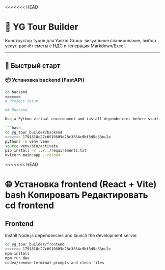 <<<<<<< HEAD
# 🧭 YG Tour Builder

Конструктор туров для Yaskin Group: визуальное планирование, выбор услуг, расчёт сметы с НДС и генерация Markdown/Excel.

---

## 🚀 Быстрый старт

### 📦 Установка backend (FastAPI)

```bash
cd backend
=======
# Project Setup

## Backend

Use a Python virtual environment and install dependencies before starting the API server.

```bash
cd yg_tour_builder/backend
>>>>>>> 1791818c27c0910805d28c3854c9bf8d5c53ec2e
python3 -m venv venv
source venv/bin/activate
pip install -r ../../requirements.txt
uvicorn main:app --reload
```

<<<<<<< HEAD

🌐 Установка frontend (React + Vite)
bash
Копировать
Редактировать
cd frontend
=======
## Frontend

Install Node.js dependencies and launch the development server.

```bash
cd yg_tour_builder/frontend
>>>>>>> 1791818c27c0910805d28c3854c9bf8d5c53ec2e
npm install
npm run dev
сodex/remove-terminal-prompts-and-clean-files
